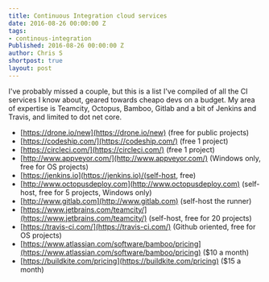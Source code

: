 ```yaml
---
title: Continuous Integration cloud services
date: 2016-08-26 00:00:00 Z
tags:
- continous-integration
Published: 2016-08-26 00:00:00 Z
author: Chris S
shortpost: true
layout: post
---
```


I've probably missed a couple, but this is a list I've compiled of all the CI services I know about, geared towards cheapo devs on a budget. My area of expertise is Teamcity, Octopus, Bamboo, Gitlab and a bit of Jenkins and Travis, and limited to dot net core.

- [https://drone.io/new](https://drone.io/new) (free for public projects)
- [https://codeship.com/](https://codeship.com/) (free 1 project)
- [https://circleci.com/](https://circleci.com/) (free 1 project)
- [http://www.appveyor.com/](http://www.appveyor.com/) (Windows only, free for OS projects)
- [https://jenkins.io](https://jenkins.io)/(self-host, free)
- [http://www.octopusdeploy.com](http://www.octopusdeploy.com) (self-host, free for 5 projects, Windows only)
- [http://www.gitlab.com](http://www.gitlab.com) (self-host the runner)
- [https://www.jetbrains.com/teamcity/](https://www.jetbrains.com/teamcity/) (self-host, free for 20 projects)
- [https://travis-ci.com/](https://travis-ci.com/) (Github oriented, free for OS projects)
- [https://www.atlassian.com/software/bamboo/pricing](https://www.atlassian.com/software/bamboo/pricing) ($10 a month)
- [https://buildkite.com/pricing](https://buildkite.com/pricing) ($15 a month)